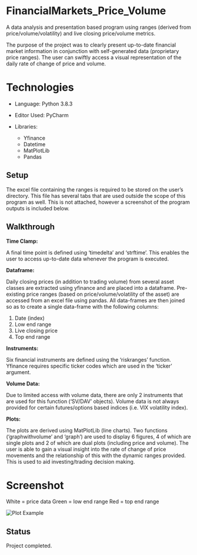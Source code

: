 # FinancialMarkets_Price_Volume

A data analysis and presentation based program using ranges (derived from price/volume/volatility) and live closing price/volume metrics.

The purpose of the project was to clearly present up-to-date financial market information in conjunction with self-generated data (proprietary price ranges). The user can swiftly access a visual representation of the daily rate of change of price and volume.


# Technologies

- Language: Python 3.8.3

- Editor Used: PyCharm

- Libraries:
    - Yfinance
    - Datetime
    - MatPlotLib
    - Pandas


## Setup

The excel file containing the ranges is required to be stored on the user’s directory. This file has several tabs that are used outside the scope of this program as well. This is not attached, however a screenshot of the program outputs is included below.


## Walkthrough

<b>Time Clamp:</b>

A final time point is defined using ‘timedelta’ and ‘strftime’. This enables the user to access up-to-date data whenever the program is executed.


<b>Dataframe:</b>

Daily closing prices (in addition to trading volume) from several asset classes are extracted using yfinance and are placed into a dataframe. Pre-existing price ranges (based on price/volume/volatility of the asset) are accessed from an excel file using pandas. 
All data-frames are then joined so as to create a single data-frame with the following columns:
1.	Date (index)
2.	Low end range
3.	Live closing price
4.	Top end range

<b>Instruments:</b>

Six financial instruments are defined using the ‘riskranges’ function. Yfinance requires specific ticker codes which are used in the ‘ticker’ argument.

<b>Volume Data:</b>

Due to limited access with volume data, there are only 2 instruments that are used for this function (‘SV/DAV’ objects). Volume data is not always provided for certain futures/options based indices (i.e. VIX volatility index).

<b>Plots:</b>

The plots are derived using MatPlotLib (line charts). Two functions (‘graphwithvolume’ and ‘graph’) are used to display 6 figures, 4 of which are single plots and 2 of which are dual plots (including price and volume). 
The user is able to gain a visual insight into the rate of change of price movements and the relationship of this with the dynamic ranges provided. This is used to aid investing/trading decision making.


# Screenshot

White = price data
Green = low end range
Red = top end range

![Plot Example](https://user-images.githubusercontent.com/72507931/99262415-dcdfa280-2815-11eb-8ab6-244a77a2d8f2.JPG)


## Status

Project completed.
